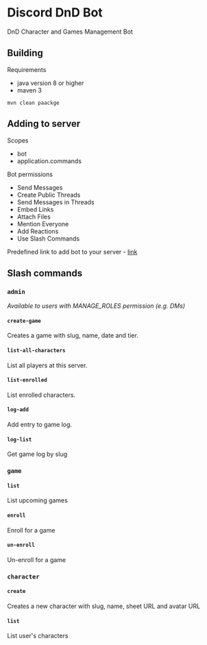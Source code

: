 # Discord DnD Bot

DnD Character and Games Management Bot

## Building

Requirements

- java version 8 or higher
- maven 3

```shell
mvn clean paackge
```

## Adding to server

Scopes

- bot
- application.commands

Bot permissions

- Send Messages
- Create Public Threads
- Send Messages in Threads
- Embed Links
- Attach Files
- Mention Everyone
- Add Reactions
- Use Slash Commands

Predefined link to add bot to your server -
[link](https://discord.com/api/oauth2/authorize?client_id=1066031966450876558&permissions=311385311296&scope=bot%20applications.commands)

## Slash commands

### `admin`

_Available to users with MANAGE_ROLES permission (e.g. DMs)_

#### `create-game`

Creates a game with slug, name, date and tier.

#### `list-all-characters`

List all players at this server.

#### `list-enrolled`

List enrolled characters.

#### `log-add`

Add entry to game log.

#### `log-list`

Get game log by slug

### `game`

#### `list`

List upcoming games

#### `enroll`

Enroll for a game

#### `un-enroll`

Un-enroll for a game

### `character`

#### `create`

Creates a new character with slug, name, sheet URL and avatar URL

#### `list`

List user's characters
